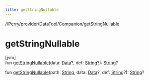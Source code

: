 ```yaml
---
title: getStringNullable
---
```

//[Perry](../../../../index.html)/[provider](../../index.html)/[DataTool](../index.html)/[Companion](index.html)/[getStringNullable](get-string-nullable.html)



# getStringNullable



[jvm]\
fun [getStringNullable](get-string-nullable.html)(data: [Data](../../-data/index.html)?, def: [String](https://kotlinlang.org/api/latest/jvm/stdlib/kotlin/-string/index.html)?): [String](https://kotlinlang.org/api/latest/jvm/stdlib/kotlin/-string/index.html)?

fun [getStringNullable](get-string-nullable.html)(path: [String](https://kotlinlang.org/api/latest/jvm/stdlib/kotlin/-string/index.html), data: [Data](../../-data/index.html)?, def: [String](https://kotlinlang.org/api/latest/jvm/stdlib/kotlin/-string/index.html)?): [String](https://kotlinlang.org/api/latest/jvm/stdlib/kotlin/-string/index.html)?




